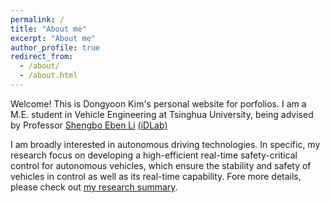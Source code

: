 ```yaml
---
permalink: /
title: "About me"
excerpt: "About me"
author_profile: true
redirect_from: 
  - /about/
  - /about.html
---
```

Welcome! This is Dongyoon Kim's personal website for porfolios.
I am a M.E. student in Vehicle Engineering at Tsinghua University, being advised by Professor [Shengbo Eben Li](https://scholar.google.com/citations?user=Dxiw1K8AAAAJ&hl=en) [(iDLab)](http://www.idlab-tsinghua.com/thulab/labweb/index.html)  

I am broadly interested in autonomous driving technologies. In specific, my research focus on developing a high-efficient real-time safety-critical control for autonomous vehicles, which ensure the stability and safety of vehicles in control as well as its real-time capability. Fore more details, please check out [my research summary](https://yoonkim.github.io/portfolio/).
